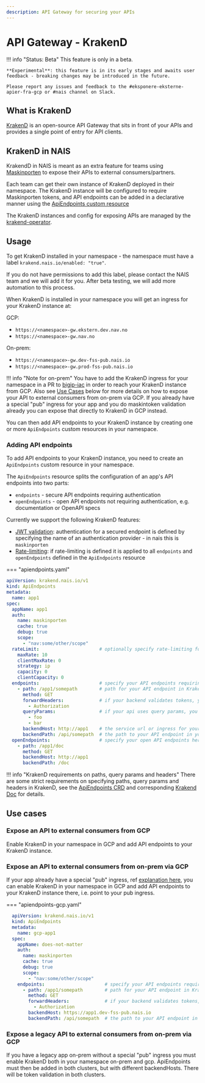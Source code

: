 ```yaml
---
description: API Gateway for securing your APIs
---
```


# API Gateway - KrakenD

!!! info "Status: Beta"
    This feature is only in a beta.

    **Experimental**: this feature is in its early stages and awaits user feedback - breaking changes may be introduced in the future.

    Please report any issues and feedback to the #eksponere-eksterne-apier-fra-gcp or #nais channel on Slack.

## What is KrakenD

[KrakenD](https://www.krakend.io/) is an open-source API Gateway that sits in front of your APIs and provides a single point of entry for API clients.

## KrakenD in NAIS

KrakendD in NAIS is meant as an extra feature for teams using [Maskinporten](../auth/maskinporten) to expose their APIs to external consumers/partners.

Each team can get their own instance of KrakenD deployed in their namespace. The KrakenD instance will be configured to require Maskinporten tokens, and API endpoints can be added
in a declarative manner using the [ApiEndpoints custom resource](https://github.com/nais/krakend/blob/main/config/samples/apiendpoints_max.yaml)

The KrakenD instances and config for exposing APIs are managed by the [krakend-operator](https://github.com/nais/krakend).

## Usage

To get KrakenD installed in your namespace - the namespace must have a label `krakend.nais.io/enabled: "true"`. 

If you do not have permissions to add this label, please contact the NAIS team and we will add it for you.
After beta testing, we will add more automation to this process.

When KrakenD is installed in your namespace you will get an ingress for your KrakenD instance at:

GCP:

* `https://<namespace>-gw.ekstern.dev.nav.no`
* `https://<namespace>-gw.nav.no`

On-prem:

* `https://<namespace>-gw.dev-fss-pub.nais.io`
* `https://<namespace>-gw.prod-fss-pub.nais.io`

!!! info "Note for on-prem"
    You have to add the KrakenD ingress for your namespace in a PR to [bigip-iac](https://github.com/navikt/bigip-iac/) in order to reach your KrakenD instance from GCP.
    Also see [Use Cases](#use-cases) below for more details on how to expose your API to external consumers from on-prem via GCP.
    If you already have a special "pub" ingress for your app and you do maskintoken validation already you can expose that directly to KrakenD in GCP instead.

You can then add API endpoints to your KrakenD instance by creating one or more `ApiEndpoints` custom resources in your namespace.

### Adding API endpoints

To add API endpoints to your KrakenD instance, you need to create an `ApiEndpoints` custom resource in your namespace.

The `ApiEndpoints` resource splits the configuration of an app's API endpoints into two parts:

* `endpoints` - secure API endpoints requiring authentication
* `openEndpoints` - open API endpoints not requiring authentication, e.g. documentation or OpenAPI specs

Currently we support the following KrakenD features:

* [JWT validation](https://www.krakend.io/docs/authorization/jwt-validation/): authentication for a secured endpoint is defined by specifying the name of an authentication provider - in nais this is `maskinporten`
* [Rate-limiting](https://www.krakend.io/docs/endpoints/rate-limit/): if rate-limiting is defined it is applied to all `endpoints` and `openEndpoints` defined in the `ApiEndpoints` resource


=== "apiendpoints.yaml"
```yaml
apiVersion: krakend.nais.io/v1
kind: ApiEndpoints
metadata:
  name: app1
spec:
  appName: app1
  auth:
    name: maskinporten
    cache: true
    debug: true
    scope:
      - "nav:some/other/scope"
  rateLimit:                      # optionally specify rate-limiting for your app, see https://www.krakend.io/docs/endpoints/rate-limit/#configuration for details
    maxRate: 10                   
    clientMaxRate: 0
    strategy: ip
    capacity: 0
    clientCapacity: 0
  endpoints:                      # specify your API endpoints requiring auth here
    - path: /app1/somepath        # path for your API endpoint in KrakenD - must be unique within your namespace
      method: GET
      forwardHeaders:             # if your backend validates tokens, you need to forward the Authorization header
        - Authorization
      queryParams:                # if your api uses query params, you need to specify the names here
        - foo
        - bar
      backendHost: http://app1    # the service url or ingress for your app
      backendPath: /api/somepath  # the path to your API endpoint in your app
  openEndpoints:                  # specify your open API endpoints here
    - path: /app1/doc
      method: GET
      backendHost: http://app1
      backendPath: /doc
```

!!! info "KrakenD requirements on paths, query params and headers"
    There are some strict requirements on specifying paths, query params and headers in KrakenD, see the [ApiEndpoints CRD](https://github.com/nais/krakend/blob/main/config/crd/bases/krakend.nais.io_apiendpoints.yaml) and corresponding [Krakend Doc](https://www.krakend.io/docs/endpoints/) for details.


## Use cases

### Expose an API to external consumers from GCP

Enable KrakenD in your namespace in GCP and add API endpoints to your KrakenD instance.

### Expose an API to external consumers from on-prem via GCP

If your app already have a special "pub" ingress, ref [explanation here](https://doc.nais.io/clusters/migrating-to-gcp/#how-do-i-reach-an-application-found-on-premises-from-my-application-in-gcp), 
you can enable KrakenD in your namespace in GCP and add API endpoints to your KrakenD instance there, i.e. point to your pub ingress.

=== "apiendpoints-gcp.yaml"
```yaml
  apiVersion: krakend.nais.io/v1
  kind: ApiEndpoints
  metadata:
    name: gcp-app1
  spec:
    appName: does-not-matter
    auth:
      name: maskinporten
      cache: true
      debug: true
      scope:
        - "nav:some/other/scope"
    endpoints:                      # specify your API endpoints requiring auth here
      - path: /app1/somepath        # path for your API endpoint in KrakenD - must be unique within your namespace
        method: GET
        forwardHeaders:             # if your backend validates tokens, you need to forward the Authorization header
          - Authorization
        backendHost: https://app1.dev-fss-pub.nais.io    
        backendPath: /api/somepath  # the path to your API endpoint in your app
```

### Expose a legacy API to external consumers from on-prem via GCP

If you have a legacy app on-prem without a special "pub" ingress you must enable KrakenD both in your namespace on-prem and gcp.
ApiEndpoints must then be added in both clusters, but with different backendHosts. There will be token validation in both clusters.


